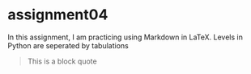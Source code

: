 # assignment04
In this assignment, I am practicing using Markdown in LaTeX. Levels in Python are seperated by tabulations
> This is a block quote
